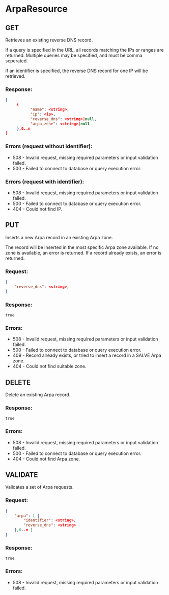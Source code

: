 ArpaResource
============

GET
---


Retrieves an existing reverse DNS record.

If a query is specified in the URL, all records matching the IPs or ranges
are returned. Multiple queries may be specified, and must be comma seperated.

If an identifier is specified, the reverse DNS record for one IP will be 
retrieved.

### Response: ###

```json
{
     {
           "name": <string>,
           "ip": <ip>,
           "reverse_dns": <string>|null,
           "arpa_zone": <string>|null
     },0..n
]
```

### Errors (request without identifier): ###

* 508 - Invalid request, missing required parameters or input validation failed.
* 500 - Failed to connect to database or query execution error.

### Errors (request with identifier): ###

* 508 - Invalid request, missing required parameters or input validation failed.
* 500 - Failed to connect to database or query execution error.
* 404 - Could not find IP.

	 


PUT
---


Inserts a new Arpa record in an existing Arpa zone.

The record will be inserted in the most specific Arpa zone available. If no zone is 
available, an error is returned. If a record already exists, an error is returned.

### Request: ###

```json
{
    "reverse_dns": <string>,
}
```

### Response: ###

```
true
```

### Errors: ###

* 508 - Invalid request, missing required parameters or input validation failed.
* 500 - Failed to connect to database or query execution error.
* 409 - Record already exists, or tried to insert a record in a SALVE Arpa zone.
* 404 - Could not find suitable zone.

	 


DELETE
------


Delete an existing Arpa record.

### Response: ###

```
true
```

### Errors: ###

* 508 - Invalid request, missing required parameters or input validation failed.
* 500 - Failed to connect to database or query execution error.
* 404 - Could not find Arpa zone.

	 


VALIDATE
--------


Validates a set of Arpa requests.

### Request: ###

```json
{
    "arpa": [ {
        "identifier": <string>,
        "reverse_dns": <string>
    },0..n ]
}
```

### Response: ###

```
true
```

### Errors: ###

* 508 - Invalid request, missing required parameters or input validation failed.

	 


